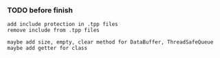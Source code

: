 ### TODO before finish
	add include protection in .tpp files
	remove include from .tpp files

	maybe add size, empty, clear method for DataBuffer, ThreadSafeQueue
	maybe add getter for class